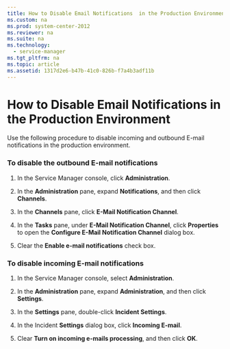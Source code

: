 ```yaml
---
title: How to Disable Email Notifications  in the Production Environment
ms.custom: na
ms.prod: system-center-2012
ms.reviewer: na
ms.suite: na
ms.technology: 
  - service-manager
ms.tgt_pltfrm: na
ms.topic: article
ms.assetid: 1317d2e6-b47b-41c0-826b-f7a4b3adf11b
---
```

# How to Disable Email Notifications  in the Production Environment
Use the following procedure to disable incoming and outbound E\-mail notifications in the production environment.

### To disable the outbound E\-mail notifications

1.  In the Service Manager console, click **Administration**.

2.  In the **Administration** pane, expand **Notifications**, and then click **Channels**.

3.  In the **Channels** pane, click **E\-Mail Notification Channel**.

4.  In the **Tasks** pane, under **E\-Mail Notification Channel**, click **Properties** to open the **Configure E\-Mail Notification Channel** dialog box.

5.  Clear the **Enable e\-mail notifications** check box.

### To disable incoming E\-mail notifications

1.  In the Service Manager console, select **Administration**.

2.  In the **Administration** pane, expand **Administration**, and then click **Settings**.

3.  In the **Settings** pane, double\-click **Incident Settings**.

4.  In the Incident **Settings** dialog box, click **Incoming E\-mail**.

5.  Clear **Turn on incoming e\-mails processing**, and then click **OK**.

